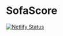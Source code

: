 # SofaScore
[![Netlify Status](https://api.netlify.com/api/v1/badges/16e78b52-cf3b-4553-97af-aa05aa42866a/deploy-status)](https://app.netlify.com/sites/tamtam-sofa/deploys)
